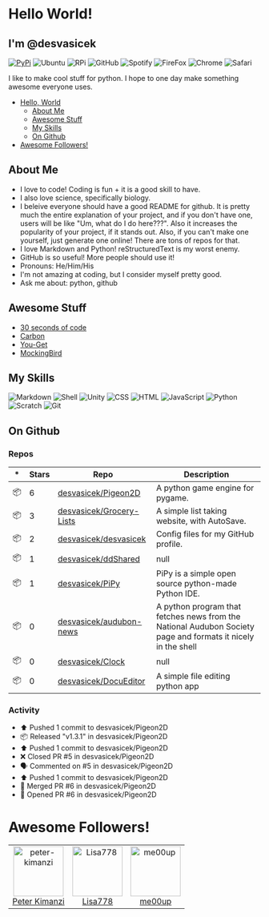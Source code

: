 # Hello World!

## I'm @desvasicek

[![PyPi](https://img.shields.io/badge/pypi-3775A9?style=for-the-badge&logo=pypi&logoColor=white)]()
![Ubuntu](https://img.shields.io/badge/Ubuntu-E95420?style=for-the-badge&logo=ubuntu&logoColor=white)
![RPi](https://img.shields.io/badge/Raspberry%20Pi-A22846?style=for-the-badge&logo=Raspberry%20Pi&logoColor=white)
![GitHub](https://img.shields.io/badge/GitHub-100000?style=for-the-badge&logo=github&logoColor=white)
![Spotify](https://img.shields.io/badge/Spotify-1ED760?&style=for-the-badge&logo=spotify&logoColor=white)
![FireFox](https://img.shields.io/badge/Firefox_Browser-FF7139?style=for-the-badge&logo=Firefox-Browser&logoColor=white)
![Chrome](https://img.shields.io/badge/Google_chrome-4285F4?style=for-the-badge&logo=Google-chrome&logoColor=white)
![Safari](https://img.shields.io/badge/Safari-FF1B2D?style=for-the-badge&logo=Safari&logoColor=white)

I like to make cool stuff for python. I hope to one day make something awesome everyone uses.

- [Hello, World](#im-desvasicek)
  - [About Me](#about-me)
  - [Awesome Stuff](#awesome-stuff)
  - [My Skills](#my-skills)
  - [On Github](#on-github)
- [Awesome Followers!](#awesome-followers)

## About Me

- I love to code! Coding is fun + it is a good skill to have. 
- I also love science, specifically biology. 
- I beleive everyone should have a good README for github. It is pretty much the entire explanation of your project, and if you don't have one, users will be like "Um, what do I do here???". Also it increases the popularity of your project, if it stands out. Also, if you can't make one yourself, just generate one online! There are tons of repos for that.
- I love Markdown and Python! reStructuredText is my worst enemy.
- GitHub is so useful! More people should use it!
- Pronouns: He/Him/His
- I'm not amazing at coding, but I consider myself pretty good.
- Ask me about: python, github

## Awesome Stuff

- [30 seconds of code](https://github.com/30-seconds/30-seconds-of-code)
- [Carbon](https://github.com/carbon-design-system/carbon)
- [You-Get](https://github.com/soimort/you-get)
- [MockingBird](https://github.com/babysor/MockingBird)

## My Skills

![Markdown](https://img.shields.io/badge/Markdown-000000?style=for-the-badge&logo=markdown&logoColor=white)
![Shell](https://img.shields.io/badge/Shell_Script-121011?style=for-the-badge&logo=gnu-bash&logoColor=white)
![Unity](https://img.shields.io/badge/Unity-100000?style=for-the-badge&logo=unity&logoColor=white)
![CSS](https://img.shields.io/badge/CSS3-1572B6?style=for-the-badge&logo=css3&logoColor=white)
![HTML](https://img.shields.io/badge/HTML5-E34F26?style=for-the-badge&logo=html5&logoColor=white)
![JavaScript](https://img.shields.io/badge/JavaScript-323330?style=for-the-badge&logo=javascript&logoColor=F7DF1E)
![Python](https://img.shields.io/badge/Python-FFD43B?style=for-the-badge&logo=python&logoColor=blue)
![Scratch](https://img.shields.io/badge/Scratch-4D97FF?style=for-the-badge&logo=Scratch&logoColor=white)
![Git](https://img.shields.io/badge/GIT-E44C30?style=for-the-badge&logo=git&logoColor=white)

## On Github

### Repos

|*|Stars|Repo|Description|
|---|---|---|---|
| 📦 | 6 | [desvasicek/Pigeon2D](https://github.com/desvasicek/Pigeon2D) | A python game engine for pygame. |
| 📦 | 3 | [desvasicek/Grocery-Lists](https://github.com/desvasicek/Grocery-Lists) | A simple list taking website, with AutoSave. |
| 📦 | 2 | [desvasicek/desvasicek](https://github.com/desvasicek/desvasicek) | Config files for my GitHub profile. |
| 📦 | 1 | [desvasicek/ddShared](https://github.com/desvasicek/ddShared) | null |
| 📦 | 1 | [desvasicek/PiPy](https://github.com/desvasicek/PiPy) | PiPy is a simple open source python-made Python IDE.  |
| 📦 | 0 | [desvasicek/audubon-news](https://github.com/desvasicek/audubon-news) | A python program that fetches news from the National Audubon Society page and formats it nicely in the shell |
| 📦 | 0 | [desvasicek/Clock](https://github.com/desvasicek/Clock) | null |
| 📦 | 0 | [desvasicek/DocuEditor](https://github.com/desvasicek/DocuEditor) | A simple file editing python app |

### Activity

* ⬆️ Pushed 1 commit to desvasicek/Pigeon2D
* 📦 Released "v1.3.1" in desvasicek/Pigeon2D
* ⬆️ Pushed 1 commit to desvasicek/Pigeon2D
* ❌ Closed PR #5 in desvasicek/Pigeon2D
* 🗣 Commented on #5 in desvasicek/Pigeon2D
* ⬆️ Pushed 1 commit to desvasicek/Pigeon2D
* 🎉 Merged PR #6 in desvasicek/Pigeon2D
* 💪 Opened PR #6 in desvasicek/Pigeon2D

# Awesome Followers!

<!--ACTION_START_FLAG:github-followers-->
<table>
  <tr>
    <td align="center">
        <a href="https://github.com/peter-kimanzi">
            <img src="https://avatars2.githubusercontent.com/u/71552773" width="100px;" alt="peter-kimanzi"/>
        </a>
        <br />
        <a href="https://github.com/peter-kimanzi">Peter Kimanzi</a>
    </td>
    <td align="center">
        <a href="https://github.com/Lisa778">
            <img src="https://avatars2.githubusercontent.com/u/109013574" width="100px;" alt="Lisa778"/>
        </a>
        <br />
        <a href="https://github.com/Lisa778">Lisa778</a>
    </td>
    <td align="center">
        <a href="https://github.com/me00up">
            <img src="https://avatars2.githubusercontent.com/u/96935657" width="100px;" alt="me00up"/>
        </a>
        <br />
        <a href="https://github.com/me00up">me00up</a>
    </td>
  </tr>
</table>
<!--ACTION_END_FLAG:github-followers-->

